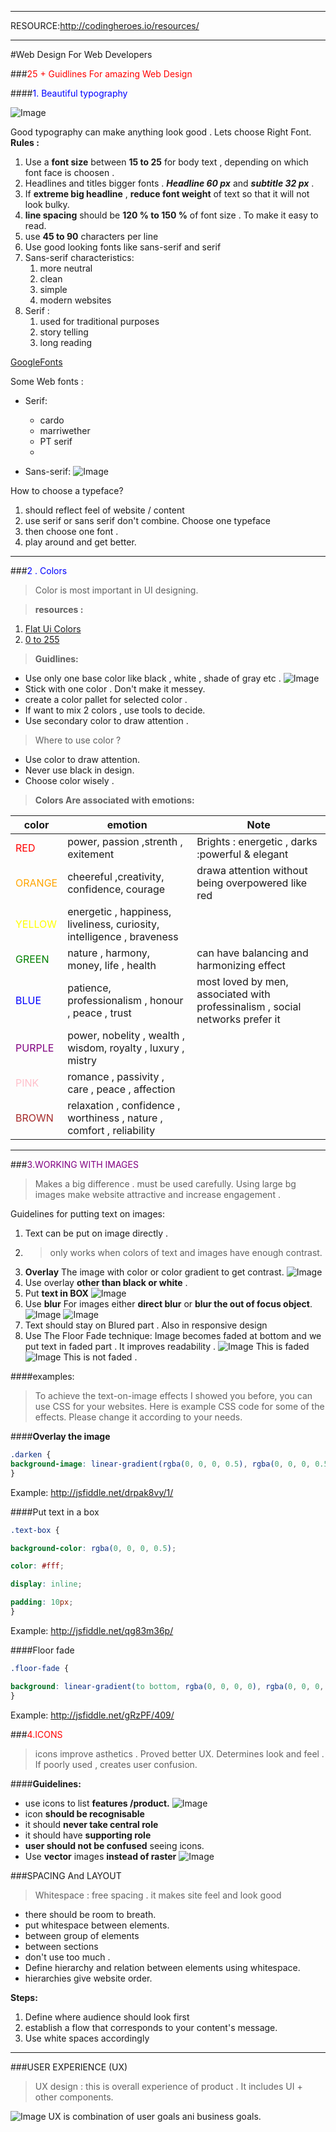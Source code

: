 
___
RESOURCE:http://codingheroes.io/resources/
___
#Web Design For Web Developers 


###<span style="color:red">25 + Guidlines For amazing Web Design </span>

####<span style="color:blue">1. Beautiful typography </span>

![Image](typography.png)

Good typography can make anything look good .
Lets choose Right Font.
**Rules :**

1. Use a __font size__ between **15 to 25** for body text , depending on which font face is choosen .
2. Headlines and titles bigger fonts . __*Headline 60 px*__ and __*subtitle 32 px*__ .
3. If __extreme big headline__ , __reduce font weight__ of text so that it will not look bulky.
4. __line spacing__ should be __120 % to 150 %__ of font size . To make it easy to read.
5. use __45 to 90__ characters per line 
6. Use good looking fonts like sans-serif and serif 
7. Sans-serif characteristics: 
   1. more neutral
   2. clean 
   3. simple
   4. modern websites
8. Serif :
   1. used for traditional purposes 
   2. story telling 
   3. long reading 


[GoogleFonts](https://fonts.google.com/) 

Some Web fonts :
- Serif:
  - cardo
  - marriwether
  - PT serif    
  - 


- Sans-serif:
![Image](webFonts.png)


How to choose a typeface?
1. should reflect feel of website / content
2. use serif or sans serif don't combine. Choose one typeface
3. then choose one font .
4. play around and get better.

___

###<span style="color:blue">2 . Colors</span >

>Color is most important in UI designing.

>__resources :__ 
1. [Flat Ui Colors](https://flatuicolors.com/)
2. [0 to 255 ](https://www.0to255.com/)
>__Guidlines:__

- Use only one base color like  black , white , shade of gray etc .
![Image](color.png)
- Stick with one color . Don't make it messey.
- create a color pallet for selected color . 
- If want to mix 2 colors , use tools to decide.
- Use secondary color to draw attention . 

>Where to use color ?


- Use color to draw attention.
- Never use black in design.  
- Choose color wisely .

>__Colors Are associated with emotions:__

|color|emotion|Note|
|-----|---|---|
|<span style="color:red">RED |power, passion ,strenth , exitement |Brights : energetic , darks :powerful & elegant|
|<span style="color:orange">ORANGE |cheereful ,creativity, confidence, courage  |drawa attention without being overpowered like red |
|<span style="color:yellow">YELLOW|energetic , happiness, liveliness, curiosity, intelligence , braveness |
|<span style="color:green">GREEN |nature , harmony, money, life , health |can have balancing and harmonizing effect |
|<span style="color:blue">BLUE|patience, professionalism , honour , peace , trust|most loved by men, associated with  professinalism , social networks prefer it|
|<span style="color:purple">PURPLE|power, nobelity , wealth , wisdom, royalty , luxury , mistry ||
|<span style="color:Pink">PINK|romance , passivity , care , peace , affection||
|<span style="color:brown">BROWN |relaxation , confidence , worthiness , nature , comfort , reliability |


___
###<span style="color:PURPLE">3.WORKING WITH IMAGES</span >

>Makes a big difference . must be used carefully.
>Using large bg images make website attractive and increase engagement .

Guidelines for putting text on images:

1. Text can be put on image directly . 
2. >only  works when colors of text and images have enough contrast.
3. __Overlay__ The image with color or color gradient to get contrast.
   ![Image](colorGradientOverlay.png)
4. Use overlay __other than black or white__ .
5. Put __text in BOX__
   ![Image](boxedText.png)
6. Use __blur__ For images either __direct blur__ or __blur the out of focus object__.
   ![Image](directBlur.png) 
   ![Image](blur_outofFocus.png)
7. Text should stay on Blured part . Also in responsive design 
8. Use The Floor Fade technique: Image becomes faded at bottom and we put text in faded part . It improves readability .
   ![Image](faded.png)
   This is faded
    ![Image](notfaded.png)
    This is not faded .

####examples:
>To achieve the text-on-image effects I showed you before, you can use CSS for your websites. Here is example CSS code for some of the effects. Please change it according to your needs.



####__Overlay the image__

```css
.darken {
background-image: linear-gradient(rgba(0, 0, 0, 0.5), rgba(0, 0, 0, 0.5)), url(YOUR IMAGE HERE);
}
```


Example: http://jsfiddle.net/drpak8vy/1/



####Put text in a box

```css
.text-box {

background-color: rgba(0, 0, 0, 0.5);

color: #fff;

display: inline;

padding: 10px;
}
```

Example: http://jsfiddle.net/qg83m36p/



####Floor fade
```css
.floor-fade {

background: linear-gradient(to bottom, rgba(0, 0, 0, 0), rgba(0, 0, 0, 0.6) ), url(YOUR IMAGE HERE);
}
```
Example: http://jsfiddle.net/gRzPF/409/


###<span style="color:RED">4.ICONS</span>
>icons improve  asthetics . Proved better UX. Determines look and feel . If poorly used , creates user confusion.

####__Guidelines:__

- use icons to list __features /product.__
  ![Image](iconForFeatures.png)
- icon __should be recognisable__ 
- it should __never take central role__
- it should have __supporting role__
- __user should not be confused__ seeing icons.
- Use __vector__ images __instead of raster__
  ![Image](iconFonts.png)
  
###SPACING And LAYOUT

>Whitespace : free spacing . it makes site feel and look good


- there should be room to breath.
- put whitespace between elements.
- between group of elements
- between sections
- don't use too much .
- Define hierarchy and relation between elements using whitespace.
- hierarchies give website order.
  


__Steps:__
1. Define where audience should look first
2. establish a flow that corresponds to your content's message.
3. Use white spaces accordingly


___

###USER EXPERIENCE (UX)

>UX design : this is overall experience of product . It includes UI + other components.

![Image](ux.png)
UX is combination of user goals ani business goals.


